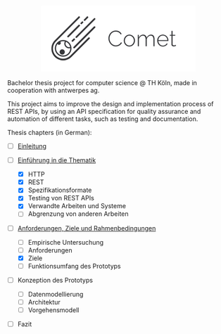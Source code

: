 <p align="center"><img src="/docs/comet.png" alt="Comet"></p>

Bachelor thesis project for computer science @ TH Köln, made in cooperation with antwerpes ag.

This project aims to improve the design and implementation process of REST APIs, by using an API specification for quality assurance and automation of different tasks, such as testing and documentation.

Thesis chapters (in German):  
- [ ] [Einleitung](https://github.com/chiiya/comet/blob/master/docs/introduction/introduction.pdf)  
- [ ] [Einführung in die Thematik](https://github.com/chiiya/comet/blob/master/chaper-1/domain/chapter-1.pdf)
  - [x] HTTP
  - [x] REST
  - [x] Spezifikationsformate
  - [x] Testing von REST APIs
  - [x] Verwandte Arbeiten und Systeme
  - [ ] Abgrenzung von anderen Arbeiten
- [ ] [Anforderungen, Ziele und Rahmenbedingungen](https://github.com/chiiya/comet/blob/master/docs/goals/goals.pdf)
  - [ ] Empirische Untersuchung
  - [ ] Anforderungen
  - [x] Ziele
  - [ ] Funktionsumfang des Prototyps
- [ ] Konzeption des Prototyps
  - [ ] Datenmodellierung
  - [ ] Architektur
  - [ ] Vorgehensmodell
- [ ] Fazit

